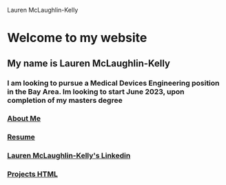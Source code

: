 Lauren McLaughlin-Kelly
# Welcome to my website
 
## My name is **Lauren McLaughlin-Kelly** 



### I am looking to pursue a Medical Devices Engineering position in the Bay Area. Im looking to start June 2023, upon completion of my masters degree

### [About Me](https://lmmk416.github.io/AboutMe.pdf)

### [Resume](https://Lmmk416.github.io/resume.html.pdf)

### [Lauren McLaughlin-Kelly's Linkedin](http://www.linkedin.com/in/lauren-mclaughlin-kelly)

### [Projects HTML](https://Lmmk416.github.io/projects.html)



